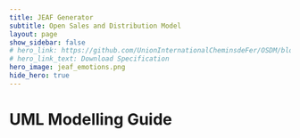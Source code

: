 ```yaml
---
title: JEAF Generator
subtitle: Open Sales and Distribution Model
layout: page
show_sidebar: false
# hero_link: https://github.com/UnionInternationalCheminsdeFer/OSDM/blob/master/specification/v2.0.0/IRS-90918-10-v2.0.0.pdf
# hero_link_text: Download Specification
hero_image: jeaf_emotions.png
hide_hero: true
---
```

# UML Modelling Guide
